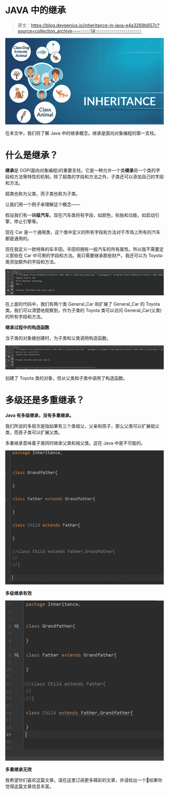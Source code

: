 # JAVA 中的继承

> 原文：<https://blog.devgenius.io/inheritance-in-java-e4a3269b657c?source=collection_archive---------14----------------------->

![](img/1f1044c6132befa39cec1888c47b2756.png)

在本文中，我们将了解 Java 中的继承概念。继承是面向对象编程的第一支柱。

# 什么是继承？

**继承**是 OOP(面向对象编程)的重要支柱。它是一种允许一个类**继承**另一个类的字段和方法等特性的机制。除了超类的字段和方法之外，子类还可以添加自己的字段和方法。

超类也称为父类，而子类也称为子类。

让我们用一个例子来理解这个概念——

假设我们有一辆**级汽车**。现在汽车类将有字段，如颜色，轮胎和功能，如启动引擎，停止引擎等。

现在 Car 是一个通用类，这个类中定义的所有字段和方法对于市场上所有的汽车都是通用的。

现在我定义一款特殊的车丰田。丰田将拥有一般汽车的所有属性。所以我不需要定义那些在 Car 中可用的字段和方法。我只需要继承那些财产。我还可以为 Toyota 类添加额外的字段和方法。

![](img/e83dbd782def38f57772ea1db247f202.png)

在上面的代码中，我们有两个类 General_Car 和扩展了 General_Car 的 Toyota 类。我们可以清楚地观察到，作为子类的 Toyota 类可以访问 General_Car(父类)的所有字段和方法。

**继承过程中的构造函数**

当子类的对象被创建时，为子类和父类调用构造函数。

![](img/50adbdd616b92d9661ab2ac936f2bfdf.png)

创建了 Toyota 类的对象，但从父类和子类中调用了构造函数。

# 多级还是多重继承？

**Java 有多级继承，没有多重继承。**

我们所说的多层次是指如果有三个类祖父、父亲和孩子，那么父类可以扩展祖父类，而孩子类可以扩展父类。

多重继承意味着子类同时继承父类和祖父类。这在 Java 中是不可能的。

![](img/20af23d10c29d8cd0f5e93a8a691df05.png)

**多级继承有效**

![](img/c412bcf96dd1ae41104fd8f7c65d49f3.png)

**多重继承无效**

我希望你们喜欢这篇文章。请在这里订阅更多精彩的文章，并请给出一个👏如果你觉得这篇文章信息丰富。